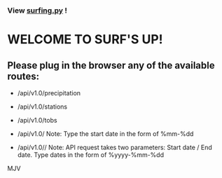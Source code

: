 ### View [surfing.py](https://github.com/mjvillacresesn/Surfs-Up/blob/master/surfing.py) !

# WELCOME TO SURF'S UP! 

## Please plug in the browser any of the available routes: 

* /api/v1.0/precipitation

* /api/v1.0/stations

* /api/v1.0/tobs

* /api/v1.0/
  Note: Type the start date in the form of %mm-%dd

* /api/v1.0//
  Note: API request takes two parameters: Start date / End date. Type dates in the form of %yyyy-%mm-%dd



MJV
